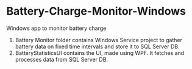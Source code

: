 # Battery-Charge-Monitor-Windows
Windows app to monitor battery charge

1. Battery Monitor folder contains Windows Service project to gather battery data on fixed time intervals and store it to SQL Server DB.
2. BatteryStatisticsUI contains the UI, made using WPF. It fetches and processes data from SQL Server DB.
